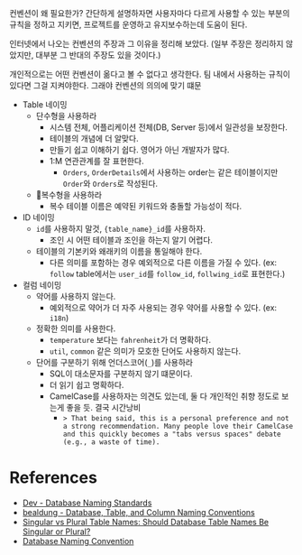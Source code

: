 
컨벤션이 왜 필요한가? 간단하게 설명하자면 사용자마다 다르게 사용할 수 있는 부분의 규칙을 정하고 지키면, 프로젝트를 운영하고 유지보수하는데 도움이 된다.

인터넷에서 나오는 컨벤션의 주장과 그 이유을 정리해 보았다. (일부 주장은 정리하지 않았지만, 대부분 그 반대의 주장도 있을 것이다.)

개인적으로는 어떤 컨벤션이 옮다고 볼 수 없다고 생각한다. 팀 내에서 사용하는 규칙이 있다면 그걸 지켜야한다. 그래야 컨벤션의 의의에 맞기 떄문


- Table 네이밍
	- 단수형을 사용하라
		- 시스템 전체, 어플리케이션 전체(DB, Server 등)에서 일관성을 보장한다.
		- 테이블의 개념에 더 알맞다.
		- 만들기 쉽고 이해하기 쉽다. 영어가 아닌 개발자가 많다.
		- 1:M 연관관계를 잘 표현한다.
			- `Orders`, `OrderDetails`에서 사용하는 order는 같은 테이블이지만`Order`와 `Orders`로 작성된다.
	- 복수형을 사용하라
		- 복수 테이블 이름은 예약된 키워드와 충돌할 가능성이 적다.
- ID 네이밍
	- `id`를 사용하지 말것, `{table_name}_id`를 사용하자.
		- 조인 시 어떤 테이블과 조인을 하는지 알기 어렵다.
	- 테이블의 기본키와 왜래키의 이름을 통일해야 한다.
		- 다른 의미를 포함하는 경우 예외적으로 다른 이름을 가질 수 있다. (ex: `follow` table에서는 `user_id`를 `follow_id`, `follwing_id`로 표현한다.)
- 컬럼 네이밍
	- 약어를 사용하지 않는다.
		- 예외적으로 약어가 더 자주 사용되는 경우 약어를 사용할 수 있다. (ex: `i18n`)
	- 정확한 의미를 사용한다.
		- `temperature` 보다는 `fahrenheit`가 더 명확하다.
		- `util`, `common` 같은 의미가 모호한 단어도 사용하지 않는다.
	- 단어를 구분하기 위해 언더스코어(`_`)를 사용하라
		- SQL이 대소문자를 구분하지 않기 떄문이다.
		- 더 읽기 쉽고 명확하다.
		- CamelCase를 사용하자는 의견도 있는데, 둘 다 개인적인 취향 정도로 보는게 좋을 듯. 결국 시간낭비
			- `> That being said, this is a personal preference and not a strong recommendation. Many people love their CamelCase and this quickly becomes a "tabs versus spaces" debate (e.g., a waste of time).`


# References
- [Dev - Database Naming Standards](https://dev.to/ovid/database-naming-standards-2061)
- [bealdung - Database, Table, and Column Naming Conventions](https://www.baeldung.com/cs/database-table-column-naming-conventions)
- [Singular vs Plural Table Names: Should Database Table Names Be Singular or Plural?](https://www.databasestar.com/database-table-naming-conventions/)
- [Database Naming Convention](https://github.com/RootSoft/Database-Naming-Convention#database-naming-convention)